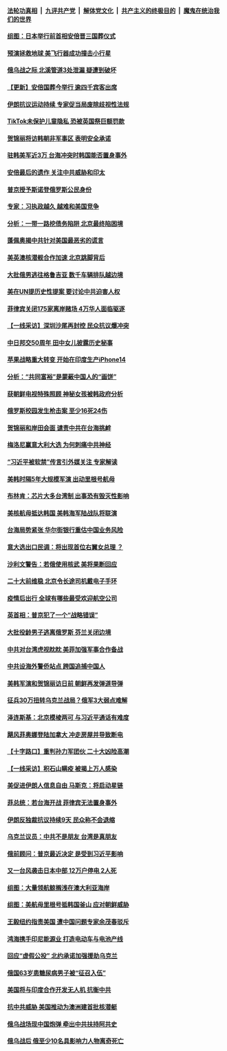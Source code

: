 ####  [法轮功真相](../../../../basic/blob/master/README.md?t=09272301) &nbsp;|&nbsp; [九评共产党](../../../../9ping.md/blob/master/README.md?t=09272301) &nbsp;|&nbsp; [解体党文化](../../../../jtdwh.md/blob/master/README.md?t=09272301)  &nbsp;|&nbsp; [共产主义的终极目的](../../../../gczydzjmd.md/blob/master/README.md?t=09272301) &nbsp;|&nbsp; [魔鬼在统治我们的世界](../../../../mgztzwmdsj.md/blob/master/README.md?t=09272301) 

#### [组图：日本举行前首相安倍晋三国葬仪式](../pages/nsc418/n13833720.md?t=09272301) 

#### [预演拯救地球 美飞行器成功撞击小行星](../pages/nsc418/n13833749.md?t=09272301) 

#### [俄乌战之际 北溪管道3处泄漏 疑遭到破坏](../pages/nsc418/n13833745.md?t=09272301) 

#### [【更新】安倍国葬今举行 逾四千宾客出席](../pages/nsc418/n13833340.md?t=09272301) 

#### [伊朗抗议运动持续 专家促当局废除歧视性法规](../pages/nsc418/n13833553.md?t=09272301) 

#### [TikTok未保护儿童隐私 恐被英国祭巨额罚款](../pages/nsc418/n13833349.md?t=09272301) 

#### [贺锦丽将访韩朝非军事区 表明安全承诺](../pages/nsc418/n13833473.md?t=09272301) 

#### [驻韩美军近3万 台海冲突时韩国能否置身事外](../pages/nsc418/n13833401.md?t=09272301) 

#### [安倍最后的遗作 关注中共威胁和印太](../pages/nsc418/n13833342.md?t=09272301) 

#### [普京授予斯诺登俄罗斯公民身份](../pages/nsc418/n13833380.md?t=09272301) 

#### [专家：习执政越久 越难和美国竞争](../pages/nsc418/n13833282.md?t=09272301) 

#### [分析：一带一路挖债务陷阱 北京最终陷困境](../pages/nsc418/n13833272.md?t=09272301) 

#### [蓬佩奥揭中共针对美国最恶劣的谎言](../pages/nsc418/n13833370.md?t=09272301) 

#### [美英澳核潜舰合作加速 北京跳脚背后](../pages/nsc418/n13833345.md?t=09272301) 

#### [大批俄男逃往格鲁吉亚 数千车辆排队越边境](../pages/nsc418/n13833228.md?t=09272301) 

#### [美在UN提历史性提案 要讨论中共迫害人权](../pages/nsc418/n13833221.md?t=09272301) 

#### [菲律宾关闭175家离岸赌场 4万华人面临驱逐](../pages/nsc418/n13833169.md?t=09272301) 

#### [【一线采访】深圳沙尾再封控 民众抗议爆冲突](../pages/nsc418/n13833087.md?t=09272301) 

#### [中日邦交50周年 田中女儿披露历史秘事](../pages/nsc418/n13833154.md?t=09272301) 

#### [苹果战略重大转变 开始在印度生产iPhone14](../pages/nsc418/n13833044.md?t=09272301) 

#### [分析：“共同富裕”是蒙蔽中国人的“画饼”](../pages/nsc418/n13832903.md?t=09272301) 

#### [获朝鲜电视特殊照顾 神秘女孩被韩政府分析](../pages/nsc418/n13833076.md?t=09272301) 

#### [俄罗斯校园发生枪击案 至少16死24伤](../pages/nsc418/n13832974.md?t=09272301) 

#### [贺锦丽和岸田会面 谴责中共在台海挑衅](../pages/nsc418/n13833009.md?t=09272301) 

#### [梅洛尼赢意大利大选 为何刺痛中共神经](../pages/nsc418/n13833003.md?t=09272301) 

#### [“习近平被软禁”传言引外媒关注 专家解读](../pages/nsc418/n13832922.md?t=09272301) 

#### [美韩时隔5年大规模军演 出动里根号航母](../pages/nsc418/n13832913.md?t=09272301) 

#### [布林肯：芯片大多台湾制 出事恐有毁灭性影响](../pages/nsc418/n13832891.md?t=09272301) 

#### [美核航母抵达韩国 美韩海军陆战队将联演](../pages/nsc418/n13832816.md?t=09272301) 

#### [台海局势紧张 华尔街银行重估中国业务风险](../pages/nsc418/n13832677.md?t=09272301) 

#### [意大选出口民调：将出现首位右翼女总理 ？](../pages/nsc418/n13832555.md?t=09272301) 

#### [沙利文警告：若俄使用核武 美将果断回应](../pages/nsc418/n13832473.md?t=09272301) 

#### [二十大前维稳 北京令长途司机戴电子手环](../pages/nsc418/n13832464.md?t=09272301) 

#### [疫情后出行 全球有哪些最受欢迎航空公司](../pages/nsc418/n13832465.md?t=09272301) 

#### [英首相：普京犯了一个“战略错误”](../pages/nsc418/n13832466.md?t=09272301) 

#### [大批役龄男子逃离俄罗斯 芬兰关闭边境](../pages/nsc418/n13832194.md?t=09272301) 

#### [中共对台湾虎视眈眈 美菲加强军事合作备战](../pages/nsc418/n13832254.md?t=09272301) 

#### [中共设海外警侨站点 跨国追捕中国人](../pages/nsc418/n13831540.md?t=09272301) 

#### [美韩军演和贺锦丽访日前 朝鲜再发弹道导弹](../pages/nsc418/n13832388.md?t=09272301) 

#### [征兵30万扭转乌克兰战局？俄军3大弱点难解](../pages/nsc418/n13832204.md?t=09272301) 

#### [泽连斯基：北京模棱两可 与习近平通话有难度](../pages/nsc418/n13832192.md?t=09272301) 

#### [飓风菲奥娜登陆加拿大 冲走房屋并导致断电](../pages/nsc418/n13832183.md?t=09272301) 

#### [【十字路口】重判孙力军团伙 二十大凶险高潮](../pages/nsc418/n13832025.md?t=09272301) 

#### [【一线采访】积石山瞒疫 被揭上万人感染](../pages/nsc418/n13831910.md?t=09272301) 

#### [美促进伊朗人信息自由 马斯克：将启动星链](../pages/nsc418/n13832084.md?t=09272301) 

#### [菲总统：若台海开战 菲律宾无法置身事外](../pages/nsc418/n13832077.md?t=09272301) 

#### [伊朗反独裁抗议持续9天 民众称不会退缩](../pages/nsc418/n13832040.md?t=09272301) 

#### [乌克兰议员：中共不是朋友 台湾是真朋友](../pages/nsc418/n13832039.md?t=09272301) 

#### [俄前顾问：普京最近决定 是受到习近平影响](../pages/nsc418/n13832024.md?t=09272301) 

#### [又一台风袭击日本中部 12万户停电 2人死](../pages/nsc418/n13831988.md?t=09272301) 

#### [组图：大量领航鲸搁浅在澳大利亚海岸](../pages/nsc418/n13831887.md?t=09272301) 

#### [组图：美航母里根号抵韩国釜山 应对朝鲜威胁](../pages/nsc418/n13831923.md?t=09272301) 

#### [王毅纽约指责美国 遭中国问题专家余茂春驳斥](../pages/nsc418/n13831846.md?t=09272301) 

#### [鸿海携手印尼能源业 打造电动车与电池产线](../pages/nsc418/n13831878.md?t=09272301) 

#### [回应“虚假公投” 北约承诺加强援助乌克兰](../pages/nsc418/n13831783.md?t=09272301) 

#### [俄国63岁患糖尿病男子被“征召入伍”](../pages/nsc418/n13831722.md?t=09272301) 

#### [美国将与印度合作开发无人机 抗衡中共](../pages/nsc418/n13831718.md?t=09272301) 

#### [抗中共威胁 美国推动为澳洲建首批核潜艇](../pages/nsc418/n13831658.md?t=09272301) 

#### [俄乌战场现中国炮弹 牵出中共扶持阿共史](../pages/nsc418/n13831630.md?t=09272301) 

#### [俄乌战后 俄至少10名具影响力人物离奇死亡](../pages/nsc418/n13831539.md?t=09272301) 

